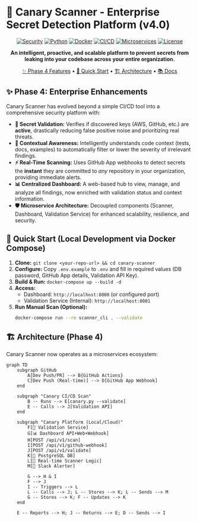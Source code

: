 # 🐤 Canary Scanner - Enterprise Secret Detection Platform (v4.0)

<div align="center">

[![Security](https://img.shields.io/badge/security-first-green.svg)]()
[![Python](https://img.shields.io/badge/python-3.11+-blue.svg)]()
[![Docker](https://img.shields.io/badge/docker-ready-blue.svg)]()
[![CI/CD](https://img.shields.io/badge/ci/cd-github_actions-green.svg)]()
[![Microservices](https://img.shields.io/badge/architecture-microservices-purple.svg)]()
[![License](https://img.shields.io/badge/license-MIT-blue.svg)]()

**An intelligent, proactive, and scalable platform to prevent secrets from leaking into your codebase across your entire organization.**

[✨ Phase 4 Features](#-phase-4-enterprise-enhancements) • [🚀 Quick Start](#-quick-start) • [🏗️ Architecture](#️-architecture-phase-4) • [📚 Docs](#-documentation)

</div>

## ✨ Phase 4: Enterprise Enhancements

Canary Scanner has evolved beyond a simple CI/CD tool into a comprehensive security platform with:

* **🔬 Secret Validation:** Verifies if discovered keys (AWS, GitHub, etc.) are **active**, drastically reducing false positive noise and prioritizing real threats.
* **🧠 Contextual Awareness:** Intelligently understands code context (tests, docs, examples) to automatically filter or lower the severity of irrelevant findings.
* **⚡ Real-Time Scanning:** Uses GitHub App webhooks to detect secrets the **instant** they are committed to *any* repository in your organization, providing immediate alerts.
* **📊 Centralized Dashboard:** A web-based hub to view, manage, and analyze all findings, now enriched with validation status and context information.
* **🛡️ Microservice Architecture:** Decoupled components (Scanner, Dashboard, Validation Service) for enhanced scalability, resilience, and security.

## 🚀 Quick Start (Local Development via Docker Compose)

1.  **Clone:** `git clone <your-repo-url> && cd canary-scanner`
2.  **Configure:** Copy `.env.example` to `.env` and fill in required values (DB password, GitHub App details, Validation API Key).
3.  **Build & Run:** `docker-compose up --build -d`
4.  **Access:**
    * Dashboard: `http://localhost:8000` (or configured port)
    * Validation Service (Internal): `http://localhost:8001`
5.  **Run Manual Scan (Optional):**
    ```bash
    docker-compose run --rm scanner_cli . --validate
    ```

## 🏗️ Architecture (Phase 4)

Canary Scanner now operates as a microservices ecosystem:

```mermaid
graph TD
    subgraph GitHub
        A[Dev Push/PR] --> B{GitHub Actions}
        C[Dev Push (Real-time)] --> D[GitHub App Webhook]
    end

    subgraph "Canary CI/CD Scan"
        B -- Runs --> E[canary.py --validate]
        E -- Calls --> J[Validation API]
    end

    subgraph "Canary Platform (Local/Cloud)"
        F[🔬 Validation Service]
        G[📊 Dashboard API+Web+Webhook]
        H[POST /api/v1/scan]
        I[POST /api/v1/github-webhook]
        J[POST /api/v1/validate]
        K[🐘 PostgreSQL DB]
        L[🧠 Real-time Scanner Logic]
        M[💬 Slack Alerter]

        G --> H & I
        F --> J
        I -- Triggers --> L
        L -- Calls --> J; L -- Stores --> K; L -- Sends --> M
        G -- Stores --> K; F -- Updates --> K
    end

    E -- Reports --> H; J -- Returns --> E; D -- Sends --> I
